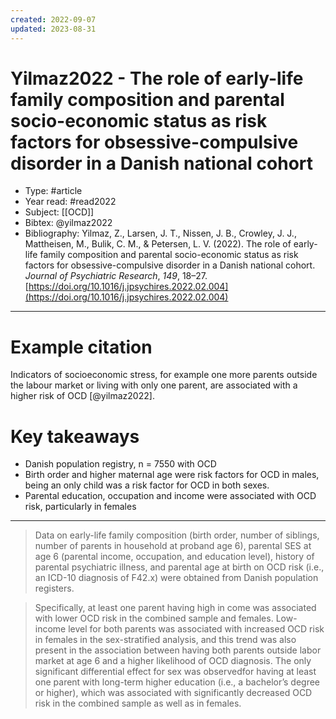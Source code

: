 ```yaml
---
created: 2022-09-07
updated: 2023-08-31
---
```

# Yilmaz2022 - The role of early-life family composition and parental socio-economic status as risk factors for obsessive-compulsive disorder in a Danish national cohort

* Type: #article
* Year read: #read2022
* Subject: [[OCD]]
* Bibtex: @yilmaz2022
* Bibliography: Yilmaz, Z., Larsen, J. T., Nissen, J. B., Crowley, J. J., Mattheisen, M., Bulik, C. M., & Petersen, L. V. (2022). The role of early-life family composition and parental socio-economic status as risk factors for obsessive-compulsive disorder in a Danish national cohort. _Journal of Psychiatric Research_, _149_, 18–27. [https://doi.org/10.1016/j.jpsychires.2022.02.004](https://doi.org/10.1016/j.jpsychires.2022.02.004)
---
# Example citation

Indicators of socioeconomic stress, for example one more parents outside the labour market or living with only one parent, are associated with a higher risk of OCD [@yilmaz2022].

# Key takeaways
* Danish population registry, n = 7550 with OCD
* Birth order and higher maternal age were risk factors for OCD in males, being an only child was a risk factor for OCD in both sexes.
* Parental education, occupation and income were associated with OCD risk, particularly in females

---

> Data on early-life family composition (birth order, number of siblings, number of parents in household at proband age 6), parental SES at age 6 (parental income, occupation, and education level), history of parental psychiatric illness, and parental age at birth on OCD risk (i.e., an ICD-10 diagnosis of F42.x) were obtained from Danish population registers.

> Specifically, at least one parent having high in come was associated with lower OCD risk in the combined sample and females. Low-income level for both parents was associated with increased OCD risk in females in the sex-stratified analysis, and this trend was also present in the association between having both parents outside labor market at age 6 and a higher likelihood of OCD diagnosis. The only significant differential effect for sex was observedfor having at least one parent with long-term higher education (i.e., a bachelor’s degree or higher), which was associated with significantly decreased OCD risk in the combined sample as well as in females.

